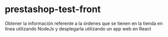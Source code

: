 # prestashop-test-front
Obtener la información referente a la órdenes que se tienen en la tienda en línea utilizando NodeJs y desplegarla utilizando un app web en React
